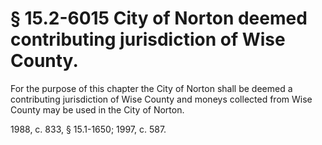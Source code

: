 # § 15.2-6015 City of Norton deemed contributing jurisdiction of Wise County.

<p>For the purpose of this chapter the City of Norton shall be deemed a contributing jurisdiction of Wise County and moneys collected from Wise County may be used in the City of Norton.</p><p>1988, c. 833, § 15.1-1650; 1997, c. 587.</p>